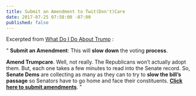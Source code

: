 ```yaml
---
title: Submit an Amendment to Twit(Don't)Care
date: 2017-07-25 07:58:00 -07:00
published: false
---
```


Excerpted from [What Do I Do About Trump](http://whatdoidoabouttrump.com/) : 

"  **Submit an Amendment**: This will **slow down** the voting **process**.

**Amend Trumpcare**. Well, not really. The Republicans won’t actually adopt them. But, each one takes a few minutes to read into the Senate record. So, **Senate Dems** are collecting as many as they can to try to **slow the bill’s passage** so Senators have to go home and face their constituents. **[Click here to submit amendments](https://www.ouramendments.org/?utm_source=3NoTrump&utm_campaign=caff682d6b-EMAIL_CAMPAIGN_2017_06_27&utm_medium=email&utm_term=0_f88185aec7-caff682d6b-54175767)**.  "